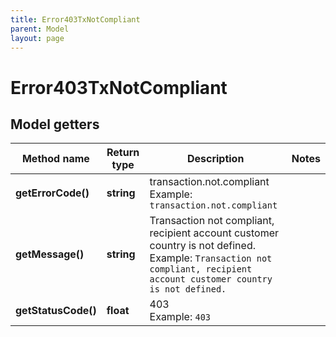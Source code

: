 ```yaml
---
title: Error403TxNotCompliant
parent: Model
layout: page
---
```


# Error403TxNotCompliant

## Model getters

Method name | Return type | Description | Notes
------------ | ------------- | ------------- | -------------
**getErrorCode()** | **string** | transaction.not.compliant <br>Example: `transaction.not.compliant` |
**getMessage()** | **string** | Transaction not compliant, recipient account customer country is not defined. <br>Example: `Transaction not compliant, recipient account customer country is not defined.` |
**getStatusCode()** | **float** | 403 <br>Example: `403` |

